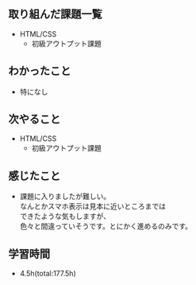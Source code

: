 ## 取り組んだ課題一覧
- HTML/CSS
    - 初級アウトプット課題

## わかったこと
- 特になし

## 次やること
- HTML/CSS
    - 初級アウトプット課題

## 感じたこと
- 課題に入りましたが難しい。  
  なんとかスマホ表示は見本に近いところまでは  
  できたような気もしますが、  
  色々と間違っていそうです。とにかく進めるのみです。

## 学習時間
- 4.5h(total:177.5h)

  
